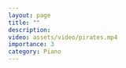 ```yaml
---
layout: page
title: ""
description:
video: assets/video/pirates.mp4
importance: 3
category: Piano
---
```

